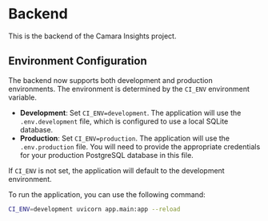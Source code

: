 # Backend

This is the backend of the Camara Insights project.

## Environment Configuration

The backend now supports both development and production environments. The environment is determined by the `CI_ENV` environment variable.

- **Development**: Set `CI_ENV=development`. The application will use the `.env.development` file, which is configured to use a local SQLite database.
- **Production**: Set `CI_ENV=production`. The application will use the `.env.production` file. You will need to provide the appropriate credentials for your production PostgreSQL database in this file.

If `CI_ENV` is not set, the application will default to the development environment.

To run the application, you can use the following command:

```bash
CI_ENV=development uvicorn app.main:app --reload
```

